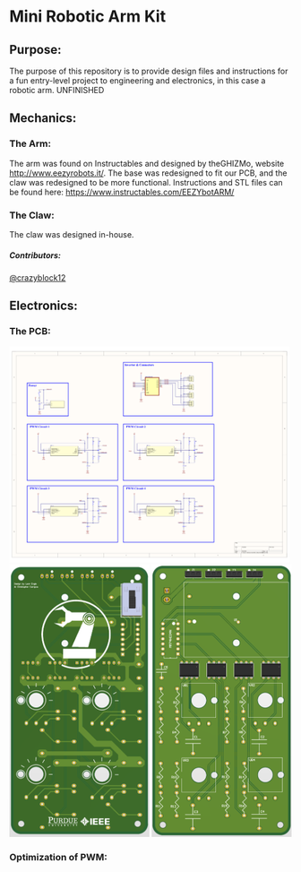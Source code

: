 # Mini Robotic Arm Kit
## Purpose:
The purpose of this repository is to provide design files and instructions for a fun entry-level project to engineering and electronics, in this case a robotic arm. UNFINISHED

## Mechanics:
### The Arm:
The arm was found on Instructables and designed by theGHIZMo, website http://www.eezyrobots.it/. The base was redesigned to fit our PCB, and the claw was redesigned to be more functional. Instructions and STL files can be found here: https://www.instructables.com/EEZYbotARM/

### The Claw: 
The claw was designed in-house.
##### Contributors:
[@crazyblock12](https://github.com/crazyblock12)

## Electronics:
### The PCB:
<img src="images/schematicPhotoColor.png" width="500" />    <img src="images/PCB_Front_Picture.png" width="250" /> <img src="images/PCB_Back_Picture.png" width="250" />



### Optimization of PWM:

